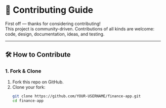 # 🤝 Contributing Guide

First off — thanks for considering contributing!  
This project is community-driven. Contributions of all kinds are welcome: code, design, documentation, ideas, and testing.  

---

## 🛠 How to Contribute

### 1. Fork & Clone
1. Fork this repo on GitHub.  
2. Clone your fork:  
   ```bash
   git clone https://github.com/YOUR-USERNAME/finance-app.git
   cd finance-app
